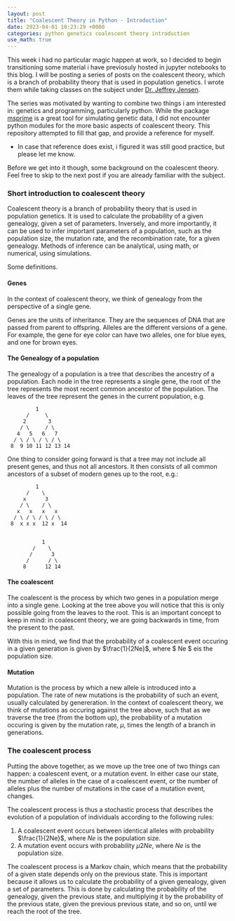 ```yaml
---
layout: post
title: "Coalescent Theory in Python - Introduction"
date: 2023-04-01 10:23:29 +0000
categories: python genetics coalescent theory introduction
use_math: true
---
```


This week i had no particular magic happen at work, so I decided to begin transitioning some material i have previosuly hosted in jupyter notebooks to this blog. I will be posting a series of posts on the coalescent theory, which is a branch of probability theory that is used in population genetics. I wrote them while taking classes on the subject under [Dr. Jeffrey Jensen](http://jjensenlab.org/).

The series was motivated by wanting to combine two things i am interested in: genetics and programming, particularly python. While the package [msprime](https://msprime.readthedocs.io/en/stable/) is a great tool for simulating genetic data, I did not encounter python modules for the more basic aspects of coalescent theory. This repository attempted to fill that gap, and provide a reference for myself.

- In case that reference does exist, i figured it was still good practice, but please let me know.

Before we get into it though, some background on the coalescent theory. Feel free to skip to the next post if you are already familiar with the subject.

### Short introduction to coalescent theory

Coalescent theory is a branch of probability theory that is used in population genetics. It is used to calculate the probability of a given genealogy, given a set of parameters. Inversely, and more importantly, it can be used to infer important parameters of a population, such as the population size, the mutation rate, and the recombination rate, for a given genealogy. Methods of inference can be analytical, using math, or numerical, using simulations.

Some definitions.

#### Genes

In the context of coalescent theory, we think of genealogy from the perspective of a single gene.

Genes are the units of inheritance. They are the sequences of DNA that are passed from parent to offspring. Alleles are the different versions of a gene. For example, the gene for eye color can have two alleles, one for blue eyes, and one for brown eyes.

#### The Genealogy of a population

The genealogy of a population is a tree that describes the ancestry of a population. Each node in the tree represents a single gene, the root of the tree represents the most recent common ancestor of the population. The leaves of the tree represent the genes in the current population, e.g.

```
         1
      /     \
     2       3
    / \     / \
   4   5   6   7
  / \ / \ / \ / \
 8  9 10 11 12 13 14
```

One thing to consider going forward is that a tree may not include all present genes, and thus not all ancestors. It then consists of all common ancestors of a subset of modern genes up to the root, e.g.:

```
         1
      /    \
     x      3
    / \    / \
   x   x   x   x
  / \ / \ / \ / \
 8  x x x  12 x  14


           1
        /    \
       /      3
      /      / \
     8      12 14
```

#### The coalescent

The coalescent is the process by which two genes in a population merge into a single gene. Looking at the tree above you will notice that this is only possible going from the leaves to the root. This is an important concept to keep in mind: in coalescent theory, we are going backwards in time, from the present to the past.

With this in mind, we find that the probability of a coalescent event occuring in a given generation is given by $\frac{1}{2Ne}$, where $ Ne $ eis the population size.

#### Mutation

Mutation is the process by which a new allele is introduced into a population. The rate of new mutations is the probability of such an event, usually calculated by genereration. In the context of coalescent theory, we think of mutations as occuring against the tree above, such that as we traverse the tree (from the bottom up), the probability of a mutation occuring is given by the mutation rate, $\mu$, times the length of a branch in generations.

### The coalescent process

Putting the above together, as we move up the tree one of two things can happen: a coalescent event, or a mutation event. In either case our state, the number of alleles in the case of a coalescent event, or the number of alleles plus the number of mutations in the case of a mutation event, changes.

The coalescent process is thus a stochastic process that describes the evolution of a population of individuals according to the following rules:

1. A coalescent event occurs between identical alleles with probability $\frac{1}{2Ne}$, where $Ne$ is the population size.
2. A mutation event occurs with probability $\mu2Ne$, where $Ne$ is the population size.

The coalescent process is a Markov chain, which means that the probability of a given state depends only on the previous state. This is important because it allows us to calculate the probability of a given genealogy, given a set of parameters. This is done by calculating the probability of the genealogy, given the previous state, and multiplying it by the probability of the previous state, given the previous previous state, and so on, until we reach the root of the tree.
